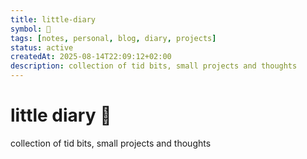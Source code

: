 ```yaml
---
title: little-diary
symbol: 📔
tags: [notes, personal, blog, diary, projects]
status: active
createdAt: 2025-08-14T22:09:12+02:00
description: collection of tid bits, small projects and thoughts
---
```


# little diary 📔
collection of tid bits, small projects and thoughts